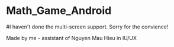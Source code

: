# Math_Game_Android
#I haven't done the multi-screen support. Sorry for the convience!

Made by me - assistant of Nguyen Mau Hieu in IU/UX
